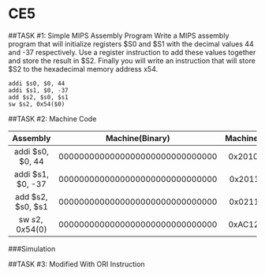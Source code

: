 CE5
===

##TASK #1: Simple MIPS Assembly Program
Write a MIPS assembly program that will initialize registers $S0 and $S1 with the decimal values 44 and -37 respectively. Use a register instruction to add these values together and store the result in $S2. Finally you will write an instruction that will store $S2 to the hexadecimal memory address x54.
```
addi $s0, $0, 44
addi $s1, $0, -37 
add $s2, $s0, $s1
sw $s2, 0x54($0)
```

##TASK #2: Machine Code

| Assembly            |    Machine(Binary)           |    Machine(Hex)|
| :----------------: |:-------------------------------:| -----------:|
| addi $s0, $0, 44  | 0000000000000000000000000000000 |  0x2010002C |
| addi $s1, $0, -37 | 0000000000000000000000000000000 |  0x2011FFDB |
| add $s2, $s0, $s1 | 0000000000000000000000000000000 |  0x02119020 |
| sw $s2, 0x54($0)  | 0000000000000000000000000000000 |  0xAC120036 |
###Simulation




##TASK #3: Modified With ORI Instruction
